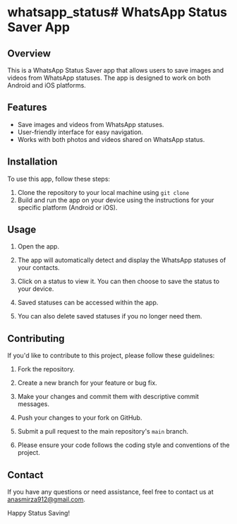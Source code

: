 # whatsapp_status# WhatsApp Status Saver App

## Overview

This is a WhatsApp Status Saver app that allows users to save images and videos from WhatsApp statuses. The app is designed to work on both Android and iOS platforms.

## Features

- Save images and videos from WhatsApp statuses.
- User-friendly interface for easy navigation.
- Works with both photos and videos shared on WhatsApp status.

## Installation

To use this app, follow these steps:

1. Clone the repository to your local machine using `git clone `
2. Build and run the app on your device using the instructions for your specific platform (Android or iOS).

## Usage

1. Open the app.

2. The app will automatically detect and display the WhatsApp statuses of your contacts.

3. Click on a status to view it. You can then choose to save the status to your device.

4. Saved statuses can be accessed within the app.

5. You can also delete saved statuses if you no longer need them.

## Contributing

If you'd like to contribute to this project, please follow these guidelines:

1. Fork the repository.

2. Create a new branch for your feature or bug fix.

3. Make your changes and commit them with descriptive commit messages.

4. Push your changes to your fork on GitHub.

5. Submit a pull request to the main repository's `main` branch.

6. Please ensure your code follows the coding style and conventions of the project.


## Contact

If you have any questions or need assistance, feel free to contact us at [anasmirza912@gmail.com](mailto:anasmirza912@gmail.com).

Happy Status Saving!

